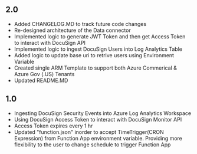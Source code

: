 ## 2.0
- Added CHANGELOG.MD to track future code changes
- Re-designed architecture of the Data connector
- Implemented logic to generate JWT Token and then get Access Token to interact with DocuSign API
- Implemented logic to ingest DocuSign Users into Log Analytics Table
- Added logic to update base uri to retrive users using Environment Variable
- Created single ARM Template to support both Azure Commerical & Azure Gov (.US) Tenants
- Updated README.MD


## 1.0
- Ingesting DocuSign Security Events into Azure Log Analytics Workspace
- Using DocuSign Access Token to interact with DocuSign Monitor API
- Access Token expires every 1 hr
- Updated "function.json" inorder to accept TimeTrigger(CRON Expression) from Function App environment variable. Providing more flexibility to the user to change schedule to trigger Function App